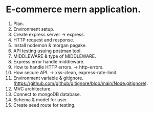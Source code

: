 # E-commerce mern application.

1. Plan.
2. Environment setup.
3. Create express server -> express.
4. HTTP request and response.
5. Install nodemon & morgan pagake.
6. API testing usuing postman tool.
7. MIDDLEWARE & type of MIDDLEWARE.
8. Express error handle middleware.
9. How to handle HTTP errors. -> http-errors.
10. How secure API. -> xss-clean, express-rate-limit.
11. Environment variable & gitignore. (https://github.com/github/gitignore/blob/main/Node.gitignore).
12. MVC architecture.
13. Connect to mongoDB database.
14. Schema & model for user.
15. Create seed route for testing.